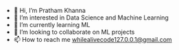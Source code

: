 - 👋 Hi, I’m Pratham Khanna
- 👀 I’m interested in Data Science and Machine Learning
- 🌱 I’m currently learning ML
- 💞️ I’m looking to collaborate on ML projects
- 📫 How to reach me whilealivecode127.0.0.1@gmail.com

<!---
the-developer-306/the-developer-306 is a ✨ special ✨ repository because its `README.md` (this file) appears on your GitHub profile.
You can click the Preview link to take a look at your changes.
--->
